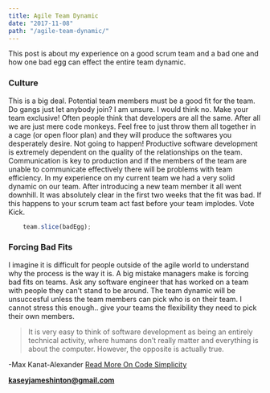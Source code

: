 ```yaml
---
title: Agile Team Dynamic
date: "2017-11-08"
path: "/agile-team-dynamic/"
---
```


This post is about my experience on a good scrum team and a bad one and how one bad egg can effect the entire team dynamic. 

### Culture

This is a big deal. Potential team members must be a good fit for the team. Do gangs just let anybody join? I am unsure. I would think no. Make your team exclusive!
Often people think that developers are all the same. After all we are just mere code monkeys. Feel free to just throw them all together in a cage (or open floor plan) and they will produce the softwares you desperately desire. Not going to happen! Productive software development is extremely dependent on the quality of the relationships on the team. Communication is key to production and if the members of the team are unable to communicate effectively there will be problems with team efficiency. In my experience on my current team we had a very solid dynamic on our team. After introducing a new team member it all went downhill. It was absolutely clear in the first two weeks that the fit was bad. If this happens to your scrum team act fast before your team implodes. Vote Kick.

```javascript
    team.slice(badEgg);
```

### Forcing Bad Fits

I imagine it is difficult for people outside of the agile world to understand why the process is the way it is. A big mistake managers make is forcing bad fits on teams. Ask any software engineer that has worked on a team with people they can't stand to be around. The team dynamic will be unsuccesful unless the team members can pick who is on their team. I cannot stress this enough.. give your teams the flexibility they need to pick their own members.

> It is very easy to think of software development as being an entirely technical activity, where humans don’t really matter and everything is about the computer. However, the opposite is actually true.
> 
-Max Kanat-Alexander [Read More On Code Simplicity](http://www.codesimplicity.com/post/kindness-and-code/#more-1673)

**kaseyjameshinton@gmail.com**